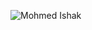 ![Mohmed Ishak](https://user-images.githubusercontent.com/52876913/136445655-60df9832-a8ba-4616-bb52-787bc27e8e5c.png)
